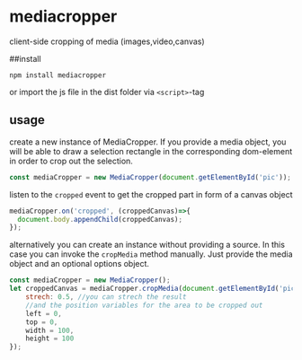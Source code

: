 # mediacropper
client-side cropping of media (images,video,canvas)

##install

`npm install mediacropper`

or import the js file in the dist folder via `<script>`-tag

## usage
create a new instance of MediaCropper. If you provide a media object, you will be able to draw a selection rectangle in the corresponding dom-element in order to crop out the selection.

```javascript
const mediaCropper = new MediaCropper(document.getElementById('pic'));
```

listen to the `cropped` event to get the cropped part in form of a canvas object

```javascript
mediaCropper.on('cropped', (croppedCanvas)=>{
  document.body.appendChild(croppedCanvas);
});
```

alternatively you can create an instance without providing a source. In this case you can invoke the `cropMedia` method manually. Just provide the media object and an optional options object.

```javascript
const mediaCropper = new MediaCropper();
let croppedCanvas = mediaCropper.cropMedia(document.getElementById('pic'), {
    strech: 0.5, //you can strech the result
    //and the position variables for the area to be cropped out
    left = 0,
    top = 0,
    width = 100,
    height = 100
});
```

